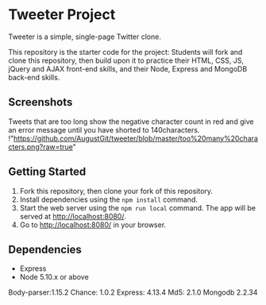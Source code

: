 # Tweeter Project

Tweeter is a simple, single-page Twitter clone.

This repository is the starter code for the project: Students will fork and clone this repository, then build upon it to practice their HTML, CSS, JS, jQuery and AJAX front-end skills, and their Node, Express and MongoDB back-end skills.

## Screenshots
Tweets that are too long show the negative character count in red and give an error message until you have shorted to 140characters.
!"https://github.com/AugustGit/tweeter/blob/master/too%20many%20characters.png?raw=true"


## Getting Started

1. Fork this repository, then clone your fork of this repository.
2. Install dependencies using the `npm install` command.
3. Start the web server using the `npm run local` command. The app will be served at <http://localhost:8080/>.
4. Go to <http://localhost:8080/> in your browser.

## Dependencies

- Express
- Node 5.10.x or above

Body-parser:1.15.2
Chance: 1.0.2
Express: 4.13.4
Md5: 2.1.0
Mongodb 2.2.34
